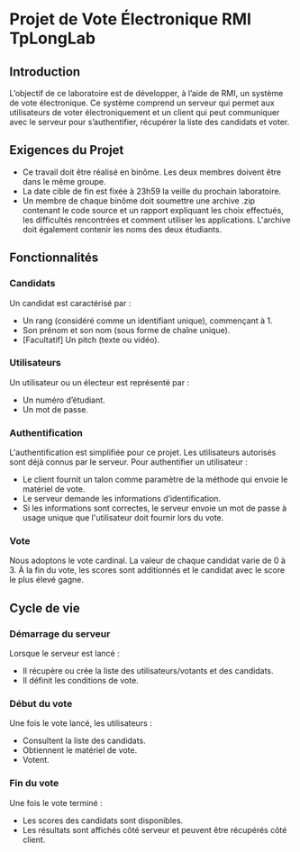 # Projet de Vote Électronique RMI TpLongLab

## Introduction

L’objectif de ce laboratoire est de développer, à l’aide de RMI, un système de vote électronique. Ce système comprend un serveur qui permet aux utilisateurs de voter électroniquement et un client qui peut communiquer avec le serveur pour s’authentifier, récupérer la liste des candidats et voter.

## Exigences du Projet

- Ce travail doit être réalisé en binôme. Les deux membres doivent être dans le même groupe.
- La date cible de fin est fixée à 23h59 la veille du prochain laboratoire.
- Un membre de chaque binôme doit soumettre une archive .zip contenant le code source et un rapport expliquant les choix effectués, les difficultés rencontrées et comment utiliser les applications. L'archive doit également contenir les noms des deux étudiants.

## Fonctionnalités

### Candidats

Un candidat est caractérisé par :
- Un rang (considéré comme un identifiant unique), commençant à 1.
- Son prénom et son nom (sous forme de chaîne unique).
- [Facultatif] Un pitch (texte ou vidéo).

### Utilisateurs

Un utilisateur ou un électeur est représenté par :
- Un numéro d’étudiant.
- Un mot de passe.

### Authentification

L'authentification est simplifiée pour ce projet. Les utilisateurs autorisés sont déjà connus par le serveur. Pour authentifier un utilisateur :
- Le client fournit un talon comme paramètre de la méthode qui envoie le matériel de vote.
- Le serveur demande les informations d’identification.
- Si les informations sont correctes, le serveur envoie un mot de passe à usage unique que l'utilisateur doit fournir lors du vote.

### Vote

Nous adoptons le vote cardinal. La valeur de chaque candidat varie de 0 à 3. À la fin du vote, les scores sont additionnés et le candidat avec le score le plus élevé gagne.

## Cycle de vie

### Démarrage du serveur

Lorsque le serveur est lancé :
- Il récupère ou crée la liste des utilisateurs/votants et des candidats.
- Il définit les conditions de vote.

### Début du vote

Une fois le vote lancé, les utilisateurs :
- Consultent la liste des candidats.
- Obtiennent le matériel de vote.
- Votent.

### Fin du vote

Une fois le vote terminé :
- Les scores des candidats sont disponibles.
- Les résultats sont affichés côté serveur et peuvent être récupérés côté client.
